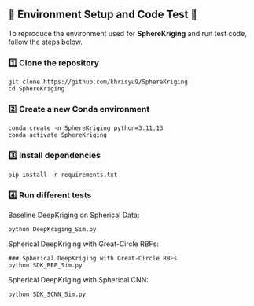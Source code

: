 ## 🧩 Environment Setup and Code Test 🚀

To reproduce the environment used for **SphereKriging** and run test code, follow the steps below.

### 1️⃣ Clone the repository
```
git clone https://github.com/khrisyu9/SphereKriging
cd SphereKriging
```
### 2️⃣ Create a new Conda environment
```
conda create -n SphereKriging python=3.11.13
conda activate SphereKriging
```
### 3️⃣ Install dependencies
```
pip install -r requirements.txt
```
### 4️⃣ Run different tests
Baseline DeepKriging on Spherical Data:
```
python DeepKriging_Sim.py
```
Spherical DeepKriging with Great-Circle RBFs:
```
### Spherical DeepKriging with Great-Circle RBFs 
python SDK_RBF_Sim.py
```
Spherical DeepKriging with Spherical CNN:
```
python SDK_SCNN_Sim.py
```
